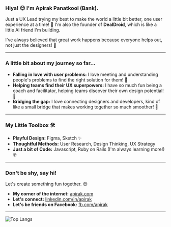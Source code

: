 
### Hiya\! 😊 I'm Apirak Panatkool (Bank).

Just a UX Lead trying my best to make the world a little bit better, one user experience at a time\! 💖 I'm also the founder of **DealDroid**, which is like a little AI friend I'm building.

I've always believed that great work happens because everyone helps out, not just the designers\! 🙏

-----

### A little bit about my journey so far...

  - **Falling in love with user problems:** I love meeting and understanding people's problems to find the right solution for them\! 🔎
  - **Helping teams find their UX superpowers:** I have so much fun being a coach and facilitator, helping teams discover their own design potential\! 🚀
  - **Bridging the gap:** I love connecting designers and developers, kind of like a small bridge that makes working together so much smoother\! 🌉

-----

### My Little Toolbox 🛠️

  - **Playful Design:** Figma, Sketch ✨
  - **Thoughtful Methods:** User Research, Design Thinking, UX Strategy
  - **Just a bit of Code:** Javascript, Ruby on Rails (I'm always learning more\!) 🤓

-----

### Don't be shy, say hi\!

Let's create something fun together. 😊

  - **My corner of the internet:** [apirak.com](https://apirak.com)
  - **Let's connect:** [linkedin.com/in/apirak](https://www.linkedin.com/in/apirak)
  - **Let's be friends on Facebook:** [fb.com/apirak](https://fb.com/apirak)

-----

![Top Langs](https://github-readme-stats.vercel.app/api/top-langs/?username=apirak&layout=compact)

